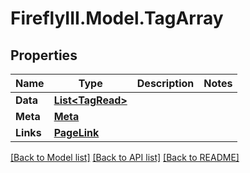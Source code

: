 # FireflyIII.Model.TagArray

## Properties

Name | Type | Description | Notes
------------ | ------------- | ------------- | -------------
**Data** | [**List&lt;TagRead&gt;**](TagRead.md) |  | 
**Meta** | [**Meta**](Meta.md) |  | 
**Links** | [**PageLink**](PageLink.md) |  | 

[[Back to Model list]](../README.md#documentation-for-models) [[Back to API list]](../README.md#documentation-for-api-endpoints) [[Back to README]](../README.md)

